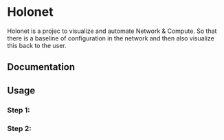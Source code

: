 # Holonet
Holonet is a projec to visualize and automate Network & Compute. So that there is a baseline of configuration in the network and then also visualize this back to the user.

## Documentation

## Usage

### Step 1:

### Step 2: 